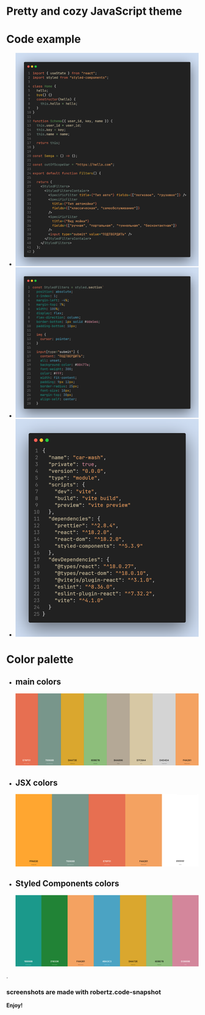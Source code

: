 # Pretty and cozy JavaScript theme

# Code example

- <img src="imgs\img-1.png"> <br>
- <img src="imgs\img-2.png"> <br>
- <img src="imgs\img-3.png"> <br>

# Color palette

- ## main colors
  <img src="imgs\main.png"> <br>
- ## JSX colors
  <img src="imgs\JSX.png"> <br>
- ## Styled Components colors
    <img src="imgs\styled-components.png">

.

### screenshots are made with **robertz.code-snapshot**

**Enjoy!**
